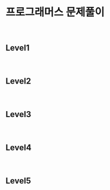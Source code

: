 # 프로그래머스 문제풀이


<br/>



## Level1



<br/>




## Level2



<br/>




## Level3



<br/>



## Level4



<br/>



## Level5



<br/>


